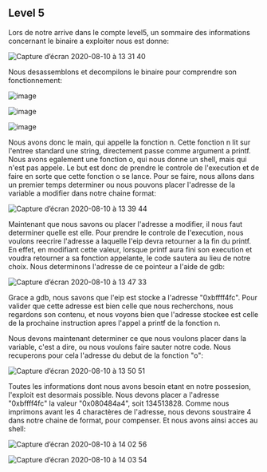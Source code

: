 ## Level 5

Lors de notre arrive dans le compte level5, un
sommaire des informations concernant le binaire a exploiter nous est donne:

![Capture d’écran 2020-08-10 à 13 31 40](https://user-images.githubusercontent.com/25014717/89778520-f6ce6280-db0d-11ea-8e79-5a5658097ed5.png)

Nous desassemblons et decompilons le binaire pour comprendre son fonctionnement:

![image](https://user-images.githubusercontent.com/29956389/94686151-b67bab80-032a-11eb-9799-c449981c32d7.png)

![image](https://user-images.githubusercontent.com/29956389/94686169-bda2b980-032a-11eb-9461-7d41e9e3552e.png)

![image](https://user-images.githubusercontent.com/29956389/94686185-c4313100-032a-11eb-8fd5-41e96a664780.png)


Nous avons donc le main, qui appelle la fonction n. Cette fonction n lit sur
l'entree standard une string, directement passe comme argument a printf. Nous
avons egalement une fonction o, qui nous donne un shell, mais qui n'est pas
appele. Le but est donc de prendre le controle de l'execution et de faire en
sorte que cette fonction o se lance. Pour se faire, nous allons dans un premier
temps determiner ou nous pouvons placer l'adresse de la variable a modifier dans
notre chaine format: 

![Capture d’écran 2020-08-10 à 13 39 44](https://user-images.githubusercontent.com/25014717/89779111-fbdfe180-db0e-11ea-940b-36637197008c.png)

Maintenant que nous savons ou placer l'adresse a modifier, il nous faut
determiner quelle est elle. Pour prendre le controle de l'execution, nous
voulons reecrire l'adresse a laquelle l'eip devra retourner a la fin du
printf. En effet, en modifiant cette valeur, lorsque printf aura fini son
execution et voudra retourner a sa fonction appelante, le code sautera au lieu
de notre choix. Nous determinons l'adresse de ce pointeur a l'aide de gdb:

![Capture d’écran 2020-08-10 à 13 47 33](https://user-images.githubusercontent.com/25014717/89779608-11a1d680-db10-11ea-9e7b-d74bf436fa70.png)

Grace a gdb, nous savons que l'eip est stocke a l'adresse "0xbffff4fc". Pour
valider que cette adresse est bien celle que nous recherchons, nous regardons
son contenu, et nous voyons bien que l'adresse stockee est celle de la prochaine
instruction apres l'appel a printf de la fonction n.

Nous devons maintenant determiner ce que nous voulons placer dans la variable,
c'est a dire, ou nous voulons faire sauter notre code. Nous recuperons pour cela
l'adresse du debut de la fonction "o":

![Capture d’écran 2020-08-10 à 13 50 51](https://user-images.githubusercontent.com/25014717/89779857-8a089780-db10-11ea-8c77-494da7d667d0.png)

Toutes les informations dont nous avons besoin etant en notre possesion,
l'exploit est desormais possible. Nous devons placer a l'adresse "0xbffff4fc" la
valeur "0x080484a4", soit 134513828. Comme nous imprimons avant les 4
charactères de l'adresse, nous devons soustraire 4 dans notre chaine de format,
pour compenser. Et nous avons ainsi acces au shell: 

![Capture d’écran 2020-08-10 à 14 02 56](https://user-images.githubusercontent.com/25014717/89780782-5e86ac80-db12-11ea-8f90-c98408973bc6.png)

![Capture d’écran 2020-08-10 à 14 03 54](https://user-images.githubusercontent.com/25014717/89780777-5dee1600-db12-11ea-8c8b-d6b99fd5af27.png)
